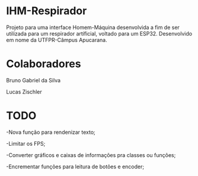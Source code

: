 # IHM-Respirador

Projeto para uma interface Homem-Máquina desenvolvida a fim de ser utilizada para um respirador artíficial, voltado para um ESP32. Desenvolvido em nome da UTFPR-Câmpus Apucarana.

# Colaboradores

Bruno Gabriel da Silva

Lucas Zischler

# TODO

-Nova função para rendenizar texto;

-Limitar os FPS;

-Converter gráficos e caixas de informações pra classes ou funções;

-Encrementar funções para leitura de botões e encoder;
